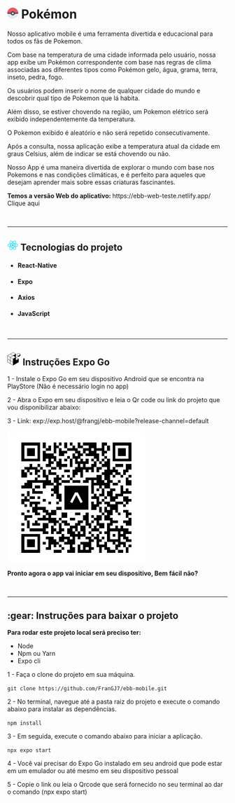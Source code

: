 <h1>
<img src="public/pokeball.png" width="25" alt="poke-bola">
Pokémon</h1>


<p>Nosso aplicativo mobile é uma ferramenta divertida e educacional para todos os fãs de Pokemon.</p> 
 <p>Com base na temperatura de uma cidade informada pelo usuário, nossa app exibe um Pokémon correspondente com base nas regras
 de clima associadas aos diferentes tipos como Pokémon gelo, água, grama, terra, inseto, pedra, fogo.</p>
 <p>Os usuários podem inserir o nome de qualquer cidade do mundo e descobrir qual tipo de Pokemon que lá habita.</p> 
 <p>Além disso, se estiver chovendo na região, um Pokemon elétrico será exibido independentemente da temperatura.</p>
 <p>O Pokemon exibido é aleatório e não será repetido consecutivamente.</p>
 <p>Após a consulta, nossa aplicação exibe a temperatura atual da cidade em graus Celsius, além de indicar se está chovendo ou não.</p> 
 <p>Nosso App é uma maneira divertida de explorar o mundo com base nos Pokemons e nas condições climáticas, e é perfeito para aqueles que desejam aprender mais sobre essas criaturas fascinantes.</p>

 <p>
 <strong>Temos a versão Web do aplicativo: </strong> https://ebb-web-teste.netlify.app/ <link href="https://ebb-web-teste.netlify.app/">Clique aqui</link>
 </p>


 <br>
 <hr>

 <h2>
<img src="public/pngwing.com.png" width="25" alt="react logo">       
Tecnologias do projeto</h2>

<ul>
   <li><h4>React-Native</h4></li>
   <li><h4>Expo</h4></li>
   <li><h4>Axios</h4></li>
   <li><h4>JavaScript</h4></li>
</ul>





 <br/>
 <hr/>
 
 <h2>
     <img src="public/expo.png" width="30" alt="logo docker">
     Instruções Expo Go
 </h2>
 
 <p>1 - Instale o Expo Go em seu dispositivo Android que se encontra na PlayStore (Não é necessário login no app)</p>
 
 <p>2 - Abra o Expo em seu dispositivo e leia o Qr code ou link do projeto que vou disponibilizar abaixo:</p>
 
 <p>3 - Link: exp://exp.host/@frangj/ebb-mobile?release-channel=default </p>

 <img src="./public/QRExpo.png" alt="imagem qrcode">

 <p><strong>Pronto agora o app vai iniciar em seu dispositivo, Bem fácil não?</strong></p>

 

 <br>
 <hr>


<h2>:gear: Instruções para baixar o projeto</h2>

<p><strong>Para rodar este projeto local será preciso ter:</strong></p>

   <ul>
    <li>Node</li>
    <li>Npm ou Yarn</li>
    <li>Expo cli</li>
   </ul>


<p>1 - Faça o clone do projeto em sua máquina.</p>

```git clone https://github.com/FranGJ7/ebb-mobile.git```

<p>2 - No terminal, navegue até a pasta raiz do projeto e execute o comando abaixo para instalar as dependências.</p>

```npm install```

<p>3 - Em seguida, execute o comando abaixo para iniciar a aplicação.</p>

```npx expo start```

<p>4 - Você vai precisar do Expo Go instalado em seu android que pode estar em um emulador ou até mesmo em seu dispositivo pessoal</p>

<p>5 - Copie o link ou leia o Qrcode que será fornecido no seu terminal ao dar o comando (npx expo start)</p>




